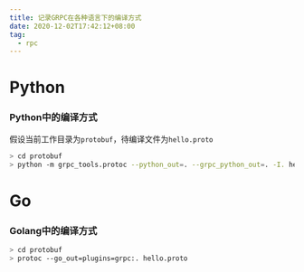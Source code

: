 ```yaml
---
title: 记录GRPC在各种语言下的编译方式
date: 2020-12-02T17:42:12+08:00
tag: 
  - rpc
---
```



# Python

### Python中的编译方式

假设当前工作目录为`protobuf`，待编译文件为`hello.proto`
```sh
> cd protobuf
> python -m grpc_tools.protoc --python_out=. --grpc_python_out=. -I. hello.proto
```


# Go

### Golang中的编译方式

```sh
> cd protobuf
> protoc --go_out=plugins=grpc:. hello.proto
```